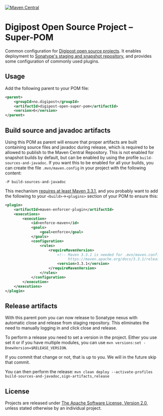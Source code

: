 [![Maven Central](https://maven-badges.herokuapp.com/maven-central/no.digipost/digipost-open-super-pom/badge.svg)](https://maven-badges.herokuapp.com/maven-central/no.digipost/digipost-open-super-pom)

# Digipost Open Source Project &ndash; Super-POM

Common configuration for
[Digipost open source projects](https://github.com/digipost). It enables deployment to
[Sonatype's staging and snapshot repository](https://oss.sonatype.org), and provides
some configuration of commonly used plugins.


## Usage

Add the following parent to your POM file:

```xml
<parent>
    <groupId>no.digipost</groupId>
    <artifactId>digipost-open-super-pom</artifactId>
    <version>6</version>
</parent>
```


## Build source and javadoc artifacts

Using this POM as parent will ensure that proper artifacts are built containing source files and
javadoc during release, which is required to be allowed to publish to the Maven Central Repository.
This is not enabled for snapshot builds by default, but can be enabled by using the profile
`build-sources-and-javadoc`. If you want this to be enabled for all your builds, you can create
the file `.mvn/maven.config` in your project with the following content:

```
-P build-sources-and-javadoc
```

This mechanism [requires at least Maven 3.3.1](https://maven.apache.org/docs/3.3.1/release-notes.html), and
you probably want to add the following to your `<build>`-&gt;`<plugins>` section of your POM to ensure this:

```xml
<plugin>
    <artifactId>maven-enforcer-plugin</artifactId>
    <executions>
        <execution>
            <id>enforce-maven</id>
            <goals>
                <goal>enforce</goal>
            </goals>
            <configuration>
                <rules>
                    <requireMavenVersion>
                        <!-- Maven 3.3.1 is needed for .mvn/maven.config to work
                             https://maven.apache.org/docs/3.3.1/release-notes.html -->
                        <version>3.3.1</version>
                    </requireMavenVersion>
                </rules>
            </configuration>
        </execution>
    </executions>
</plugin>
```

## Release artifacts

With this parent pom you can now release to Sonatype nexus with automatic close and release from staging 
repository. This eliminates the need to manually logging in and click close and release. 

To perform a release you need to set a version in the project. Either you use set it or if you have
multiple modules, you can use `mvn versions:set -DnewVersion=$RELEASE_VERSION`.

If you commit that change or not, that is up to you. We will in the future skip that commit.

You can then perform the release: `mvn clean deploy --activate-profiles build-sources-and-javadoc,sign-artifacts,release`

## License

Projects are released under [The Apache Software License, Version 2.0](http://www.apache.org/licenses/LICENSE-2.0.txt), unless stated otherwise by an individual project.
